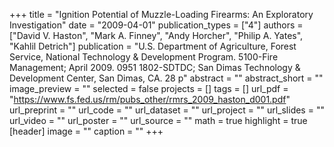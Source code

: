 +++
title = "Ignition Potential of Muzzle-Loading Firearms: An Exploratory Investigation"
date = "2009-04-01"
publication_types = ["4"]
authors = ["David V. Haston", "Mark A. Finney", "Andy Horcher", "Philip A. Yates", "Kahlil Detrich"]
publication = "U.S. Department of Agriculture, Forest Service, National Technology & Development Program. 5100-Fire Management; April 2009. 0951 1802-SDTDC; San Dimas Technology & Development Center, San Dimas, CA. 28 p"
abstract = ""
abstract_short = ""
image_preview = ""
selected = false
projects = []
tags = []
url_pdf = "https://www.fs.fed.us/rm/pubs_other/rmrs_2009_haston_d001.pdf"
url_preprint = ""
url_code = ""
url_dataset = ""
url_project = ""
url_slides = ""
url_video = ""
url_poster = ""
url_source = ""
math = true
highlight = true
[header]
image = ""
caption = ""
+++
